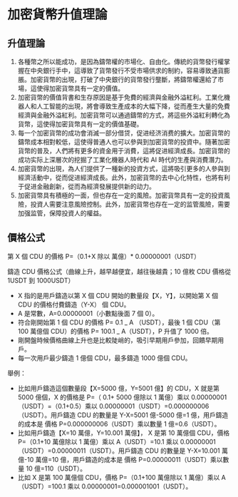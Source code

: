 # 加密貨幣升值理論

## 升值理論

1. 各種幣之所以能成功，是因為鑄幣權的市場化、自由化。傳統的貨幣發行權掌握在中央銀行手中，這導致了貨幣發行不受市場供求的制約，容易導致通貨膨脹。加密貨幣的出現，打破了中央銀行的貨幣發行壟斷，將鑄幣權還給了市場，這使得加密貨幣具有一定的價值。
2. 加密貨幣的價值背書和生存原因是基于免費的經濟與金融外溢紅利。工業化機器人和人工智能的出現，將會導致生產成本的大幅下降，從而產生大量的免費經濟與金融外溢紅利。加密貨幣可以通過鑄幣的方式，將這些外溢紅利轉化為貨幣，這使得加密貨幣具有一定的價值基礎。
3. 每一个加密貨幣的成功會消滅一部分借贷，促进经济消费的擴大。加密貨幣的鑄幣成本相對較低，這使得普通人也可以參與到加密貨幣的投資中。隨著加密貨幣的普及，人們將有更多的資金用于消費，這將促进經濟成長。加密貨幣的成功实际上深層次的挖掘了工業化機器人時代和 AI 時代的生產與消費潛力。
4. 加密貨幣的出現，為人们提供了一種新的投資方式，這將吸引更多的人參與到經濟活動中，從而促进經濟成長。此外，加密貨幣的去中心化特性，也將有利于促进金融創新，從而為經濟發展提供新的动力。
5. 加密貨幣具有積極的一面，但也存在一定的風險。加密貨幣具有一定的投資風險，投資人需要注意風險控制。此外，加密貨幣也存在一定的监管風險，需要加强监管，保障投資人的權益。

## 價格公式

第 X 個 CDU 的價格 P=（0.1+X 除以 萬億）\* 0.00000001（USDT）

鑄造 CDU 價格公式（曲線上升，越早越便宜，越往後越貴；10 億枚 CDU 價格從 1USDT 到 1000USDT）

- X 指的是用戶鑄造以第 X 個 CDU 開始的數量段【X，Y】，以開始第 X 個 CDU 的價格付費鑄造（Y-X） 個 CDU。
- A 是常數，A=0.00000001（小數點後面 7 個 0）。
- 符合剛開始第 1 個 CDU 的價格 P= 0.1 _ A （USDT），最後 1 個 CDU（第 100 萬億個 CDU）的價格 P= 100.1 _ A（USDT），P 升值了 1000 倍。
- 剛開盤時候價格曲線上升也是比較陡峭的，吸引早期用戶參加，回饋早期用戶。
- 每一次用戶最少鑄造 1 億個 CDU，最多鑄造 1000 億個 CDU。

舉例：

- 比如用戶鑄造這個數量段【X=5000 億，Y=5001 億】的 CDU，X 就是第 5000 億個，X 的價格是 P=（ 0.1+ 5000 億除以 1 萬億）乘以 0.00000001（USDT）=（0.1+0.5）乘以 0.00000001（USDT）=0.000000006（USDT）。用戶鑄造 CDU 的數量是 Y-X=5001 億-5000 億=1 億，用戶鑄造的成本是 價格 P=0.000000006（USDT）乘以數量 1 億=0.6（USDT）。
- 比如用戶鑄造【X=10 萬億，Y=10.001 萬億】， X 是第 10 萬億個 CDU，價格 P=（0.1+10 萬億除以 1 萬億）乘以 A（USDT）=10.1 乘以 0.00000001（USDT）=0.00000011（USDT）。用戶鑄造 CDU 的數量是 Y-X=10.001 萬億-10 萬億=10 億，用戶鑄造的成本是 價格 P=0.00000011（USDT）乘以數量 10 億=110（USDT）。
- 比如 X 是第 100 萬億個 CDU，價格 P=（0.1+100 萬億除以 1 萬億）乘以 A（USDT）=100.1 乘以 0.00000001=0.000001001（USDT）。
